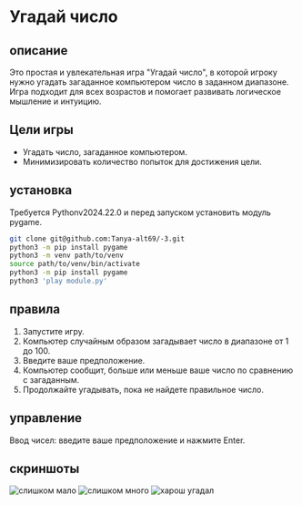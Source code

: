 # Угадай число
## описание 
Это простая и увлекательная игра "Угадай число", в которой игроку нужно угадать загаданное компьютером число в заданном диапазоне. Игра подходит для всех возрастов и помогает развивать логическое мышление и интуицию.
## Цели игры
- Угадать число, загаданное компьютером.
- Минимизировать количество попыток для достижения цели.
## установка
Требуется Pythonv2024.22.0 и перед запуском установить модуль pygame.
```bash
git clone git@github.com:Tanya-alt69/-3.git
python3 -m pip install pygame
python3 -m venv path/to/venv
source path/to/venv/bin/activate
python3 -m pip install pygame
python3 'play module.py'
```
## правила 
1. Запустите игру.
2. Компьютер случайным образом загадывает число в диапазоне от 1 до 100.
3. Введите ваше предположение.
4. Компьютер сообщит, больше или меньше ваше число по сравнению с загаданным.
5. Продолжайте угадывать, пока не найдете правильное число.
## управление 
Ввод чисел: введите ваше предположение и нажмите Enter.
## скриншоты
![слишком мало](https://github.com/user-attachments/assets/f52de6f5-c320-475d-a839-fb071fb5005d)
![слишком много](https://github.com/user-attachments/assets/48649115-4fc4-4f60-a88b-244254279626)
![харош угадал](https://github.com/user-attachments/assets/1468eced-55ab-4faf-ba19-cea3c7efe733)
